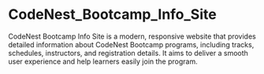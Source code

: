 # CodeNest_Bootcamp_Info_Site
CodeNest Bootcamp Info Site is a modern, responsive website that provides detailed information about CodeNest Bootcamp programs, including tracks, schedules, instructors, and registration details. It aims to deliver a smooth user experience and help learners easily join the program.
